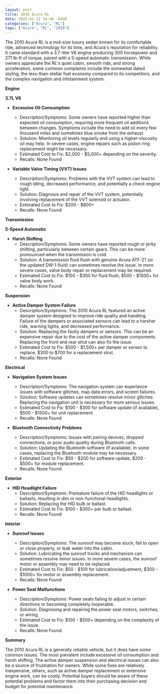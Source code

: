 ```yaml
---
layout: post
title: 2010 Acura RL
date: 2025-03-12 14:40 -0400
categories: ["Acura", "RL"]
tags: ["Acura", "RL", "2010"]
---
```

The 2010 Acura RL is a mid-size luxury sedan known for its comfortable ride, advanced technology for its time, and Acura's reputation for reliability. It came standard with a 3.7-liter V6 engine producing 300 horsepower and 271 lb-ft of torque, paired with a 5-speed automatic transmission. While owners appreciate the RL's quiet cabin, smooth ride, and strong acceleration, some common complaints include the somewhat dated styling, the less-than-stellar fuel economy compared to its competitors, and the complex navigation and infotainment system.

**Engine**

**3.7L V6**

*   **Excessive Oil Consumption**
    *   Description/Symptoms: Some owners have reported higher than expected oil consumption, requiring more frequent oil additions between changes. Symptoms include the need to add oil every few thousand miles and sometimes blue smoke from the exhaust.
    *   Solution: Monitoring oil levels regularly and using a higher-viscosity oil may help. In severe cases, engine repairs such as piston ring replacement might be necessary.
    *   Estimated Cost to Fix: $2,000 - $5,000+ depending on the severity.
    *   Recalls: None Found

*   **Variable Valve Timing (VVT) Issues**
    *   Description/Symptoms: Problems with the VVT system can lead to rough idling, decreased performance, and potentially a check engine light.
    *   Solution: Diagnosis and repair of the VVT system, potentially involving replacement of the VVT solenoid or actuator.
    *   Estimated Cost to Fix: $200 - $800+
    *   Recalls: None Found

**Transmission**

**5-Speed Automatic**

*   **Harsh Shifting**
    *   Description/Symptoms: Some owners have reported rough or jerky shifting, particularly between certain gears. This can be more pronounced when the transmission is cold.
    *   Solution: A transmission fluid flush with genuine Acura ATF-Z1 (or the updated DW-1 fluid) can sometimes resolve the issue. In more severe cases, valve body repair or replacement may be required.
    *   Estimated Cost to Fix: $100 - $300 for fluid flush, $500 - $1500+ for valve body work.
    *   Recalls: None Found

**Suspension**

*   **Active Damper System Failure**
    *   Description/Symptoms: The 2010 Acura RL featured an active damper system designed to improve ride quality and handling. Failure of the dampers or associated sensors can lead to a harsher ride, warning lights, and decreased performance.
    *   Solution: Replacing the faulty dampers or sensors. This can be an expensive repair due to the cost of the active damper components. Replacing the front and rear strut can also fix the issue.
    *   Estimated Cost to Fix: $500 - $1,500+ per damper or sensor to replace, $300 to $700 for a replacement strut.
    *   Recalls: None Found

**Electrical**

*   **Navigation System Issues**
    *   Description/Symptoms: The navigation system can experience issues with software glitches, map data errors, and screen failures.
    *   Solution: Software updates can sometimes resolve minor glitches. Replacing the navigation unit is necessary for more serious issues.
    *   Estimated Cost to Fix: $100 - $300 for software update (if available), $500 - $1500+ for unit replacement.
    *   Recalls: None Found

*   **Bluetooth Connectivity Problems**
    *   Description/Symptoms: Issues with pairing devices, dropped connections, or poor audio quality during Bluetooth calls.
    *   Solution: Updating the Bluetooth software (if available). In some cases, replacing the Bluetooth module may be necessary.
    *   Estimated Cost to Fix: $50 - $200 for software update, $200 - $500+ for module replacement.
    *   Recalls: None Found

**Exterior**

*   **HID Headlight Failure**
    *   Description/Symptoms: Premature failure of the HID headlights or ballasts, resulting in dim or non-functional headlights.
    *   Solution: Replacing the HID bulb or ballast.
    *   Estimated Cost to Fix: $100 - $300+ per bulb or ballast.
    *   Recalls: None Found

**Interior**

*   **Sunroof Issues**
    *   Description/Symptoms: The sunroof may become stuck, fail to open or close properly, or leak water into the cabin.
    *   Solution: Lubricating the sunroof tracks and mechanism can sometimes resolve minor issues. In more severe cases, the sunroof motor or assembly may need to be replaced.
    *   Estimated Cost to Fix: $50 - $100 for lubrication/adjustment, $300 - $1000+ for motor or assembly replacement.
    *   Recalls: None Found

*   **Power Seat Malfunctions**
    *   Description/Symptoms: Power seats failing to adjust in certain directions or becoming completely inoperable.
    *   Solution: Diagnosing and repairing the power seat motors, switches, or wiring.
    *   Estimated Cost to Fix: $100 - $500+ depending on the complexity of the issue.
    *   Recalls: None Found

**Summary**

The 2010 Acura RL is a generally reliable vehicle, but it does have some common issues. The most prevalent include excessive oil consumption and harsh shifting. The active damper suspension and electrical issues can also be a source of frustration for owners. While some fixes are relatively inexpensive, others, such as active damper replacement or extensive engine work, can be costly. Potential buyers should be aware of these potential problems and factor them into their purchasing decision and budget for potential maintenance.

